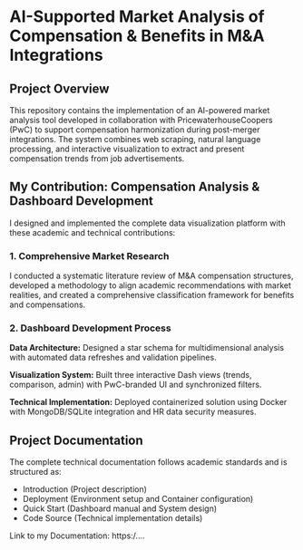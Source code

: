 # AI-Supported Market Analysis of Compensation & Benefits in M&A Integrations

## Project Overview
This repository contains the implementation of an AI-powered market analysis tool developed in collaboration with PricewaterhouseCoopers (PwC) to support compensation harmonization during post-merger integrations. The system combines web scraping, natural language processing, and interactive visualization to extract and present compensation trends from job advertisements.

## My Contribution: Compensation Analysis & Dashboard Development

I designed and implemented the complete data visualization platform with these academic and technical contributions:

### 1. Comprehensive Market Research
I conducted a systematic literature review of M&A compensation structures, developed a methodology to align academic recommendations with market realities, and created a comprehensive classification framework for benefits and compensations.

### 2. Dashboard Development Process
**Data Architecture:**
Designed a star schema for multidimensional analysis with automated data refreshes and validation pipelines.

**Visualization System:**
Built three interactive Dash views (trends, comparison, admin) with PwC-branded UI and synchronized filters.

**Technical Implementation:**
Deployed containerized solution using Docker with MongoDB/SQLite integration and HR data security measures.

## Project Documentation

The complete technical documentation follows academic standards and is structured as:

- Introduction (Project description)
- Deployment (Environment setup and Container configuration)
- Quick Start (Dashboard manual and System design)
- Code Source (Technical implementation details)

Link to my Documentation: https:/....

